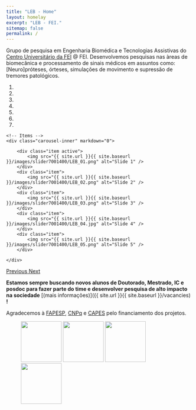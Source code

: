 ```yaml
---
title: "LEB - Home"
layout: homelay
excerpt: "LEB - FEI."
sitemap: false
permalink: /
---
```


Grupo de pesquisa em Engenharia Biomédica e Tecnologias Assistivas do  [Centro Universitário da FEI](http://www.fei.edu.br) @ FEI. Desenvolvemos pesquisas nas àreas de biomecânica e processamento de sinais médicos em assuntos como: [Neuro]próteses, órteses, simulações de movimento e supressão de tremores patológicos. 


<div markdown="0" id="carousel" class="carousel slide" data-ride="carousel" data-interval="5000" data-pause="hover" >
    <!-- Menu -->
    <ol class="carousel-indicators">
        <li data-target="#carousel" data-slide-to="0" class="active"></li>
        <li data-target="#carousel" data-slide-to="1"></li>
        <li data-target="#carousel" data-slide-to="2"></li>
        <li data-target="#carousel" data-slide-to="3"></li>
        <li data-target="#carousel" data-slide-to="4"></li>
        <li data-target="#carousel" data-slide-to="5"></li>
        <li data-target="#carousel" data-slide-to="6"></li>
    </ol>

    <!-- Items -->
    <div class="carousel-inner" markdown="0">

        <div class="item active">
            <img src="{{ site.url }}{{ site.baseurl }}/images/slider7001400/LEB_01.png" alt="Slide 1" />
        </div>
        <div class="item">
            <img src="{{ site.url }}{{ site.baseurl }}/images/slider7001400/LEB_02.png" alt="Slide 2" />
        </div>
        <div class="item">
            <img src="{{ site.url }}{{ site.baseurl }}/images/slider7001400/LEB_03.png" alt="Slide 3" />
        </div>
        <div class="item">
            <img src="{{ site.url }}{{ site.baseurl }}/images/slider7001400/LEB_04.jpg" alt="Slide 4" />
        </div>
        <div class="item">
            <img src="{{ site.url }}{{ site.baseurl }}/images/slider7001400/LEB_05.png" alt="Slide 5" />
        </div>
        
    </div>
  <a class="left carousel-control" href="#carousel" role="button" data-slide="prev">
    <span class="glyphicon glyphicon-chevron-left" aria-hidden="true"></span>
    <span class="sr-only">Previous</span>
  </a>
  <a class="right carousel-control" href="#carousel" role="button" data-slide="next">
    <span class="glyphicon glyphicon-chevron-right" aria-hidden="true"></span>
    <span class="sr-only">Next</span>
  </a>
</div>


 **Estamos sempre buscando novos alunos de Doutorado, Mestrado, IC e posdoc para fazer parte do time e desenvolver pesquisa de alto impacto na sociedade** [(mais informações)]({{ site.url }}{{ site.baseurl }}/vacancies) **!**


Agradecemos  à [FAPESP](www.fapesp.br), [CNPq](http://www.cnpq.br) e [CAPES](https://www.gov.br/capes/pt-br) pelo financiamento dos projetos.

<figure class="fourth">
  <img src="{{ site.url }}{{ site.baseurl }}/images/logopic/logo_FEI.png" style="width: 110px">
  <img src="{{ site.url }}{{ site.baseurl }}/images/logopic/logo_capes.png" style="width: 110px">
  <img src="{{ site.url }}{{ site.baseurl }}/images/logopic/logo_cnpq.png" style="width: 110px">
  <img src="{{ site.url }}{{ site.baseurl }}/images/logopic/logo_FAPESP.png" style="width: 110px">
  
</figure>
